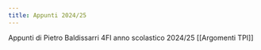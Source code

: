 ```yaml
---
title: Appunti 2024/25
---
```

Appunti di Pietro Baldissarri 4FI anno scolastico 2024/25
[[Argomenti TPI]]

